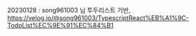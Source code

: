 20230128 : 
song961003 님 투두리스트 기반, https://velog.io/@song961003/TypescriptReact%EB%A1%9C-TodoList%EC%9E%91%EC%84%B1
